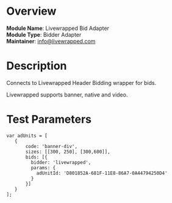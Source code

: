 # Overview

**Module Name**: Livewrapped Bid Adapter  
**Module Type**: Bidder Adapter  
**Maintainer**: info@livewrapped.com  

# Description

Connects to Livewrapped Header Bidding wrapper for bids.

Livewrapped supports banner, native and video.

# Test Parameters

```
var adUnits = [
   {
       code: 'banner-div',
       sizes: [[300, 250], [300,600]],
       bids: [{
         bidder: 'livewrapped',
         params: {
           adUnitId: 'D801852A-681F-11E8-86A7-0A44794250D4'
         }
       }]
   }
];
```
